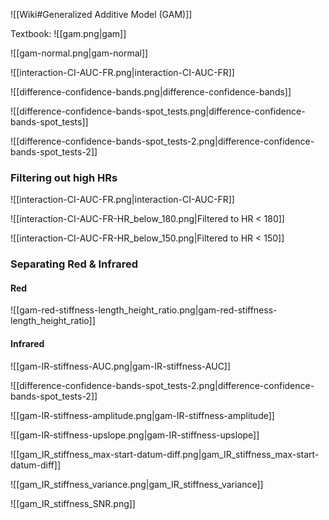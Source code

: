 
![[Wiki#Generalized Additive Model (GAM)]]

Textbook:
![[gam.png|gam]]

![[gam-normal.png|gam-normal]]

![[interaction-CI-AUC-FR.png|interaction-CI-AUC-FR]]

![[difference-confidence-bands.png|difference-confidence-bands]]

![[difference-confidence-bands-spot_tests.png|difference-confidence-bands-spot_tests]]

![[difference-confidence-bands-spot_tests-2.png|difference-confidence-bands-spot_tests-2]]


### Filtering out high HRs
![[interaction-CI-AUC-FR.png|interaction-CI-AUC-FR]]

![[interaction-CI-AUC-FR-HR_below_180.png|Filtered to HR < 180]]

![[interaction-CI-AUC-FR-HR_below_150.png|Filtered to HR < 150]]

### Separating Red & Infrared
#### Red

![[gam-red-stiffness-length_height_ratio.png|gam-red-stiffness-length_height_ratio]]

#### Infrared

![[gam-IR-stiffness-AUC.png|gam-IR-stiffness-AUC]]

![[difference-confidence-bands-spot_tests-2.png|difference-confidence-bands-spot_tests-2]]

![[gam-IR-stiffness-amplitude.png|gam-IR-stiffness-amplitude]]

![[gam-IR-stiffness-upslope.png|gam-IR-stiffness-upslope]]

![[gam_IR_stiffness_max-start-datum-diff.png|gam_IR_stiffness_max-start-datum-diff]]

![[gam_IR_stiffness_variance.png|gam_IR_stiffness_variance]]

![[gam_IR_stiffness_SNR.png]]

